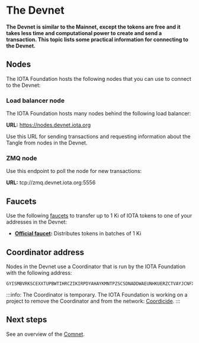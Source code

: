 # The Devnet

**The Devnet is similar to the Mainnet, except the tokens are free and it takes less time and computational power to create and send a transaction. This topic lists some practical information for connecting to the Devnet.**

## Nodes

The IOTA Foundation hosts the following nodes that you can use to connect to the Devnet:

### Load balancer node

The IOTA Foundation hosts many nodes behind the following load balancer:

**URL:** https://nodes.devnet.iota.org

Use this URL for sending transactions and requesting information about the Tangle from nodes in the Devnet.

### ZMQ node

Use this endpoint to poll the node for new transactions:

**URL:** tcp://zmq.devnet.iota.org:5556

## Faucets

Use the following [faucets](../references/glossary.md#faucet) to transfer up to 1 Ki of IOTA tokens to one of your addresses in the Devnet:

- **[Official faucet](https://faucet.devnet.iota.org/):** Distributes tokens in batches of 1 Ki

## Coordinator address

Nodes in the Devnet use a Coordinator that is run by the IOTA Foundation with the following address:

```
GYISMBVRKSCEXXTUPBWTIHRCZIKIRPDYAHAYKMNTPZSCSDNADDWAEUNHKUERZCTVAYJCNFXGTNUH9OGTW
```

:::info:
The Coordinator is temporary. The IOTA Foundation is working on a project to remove the Coordinator and from the network: [Coordicide](https://coordicide.iota.org/post-coordinator).
:::

## Next steps

See an overview of the [Comnet](../networks/comnet.md).
